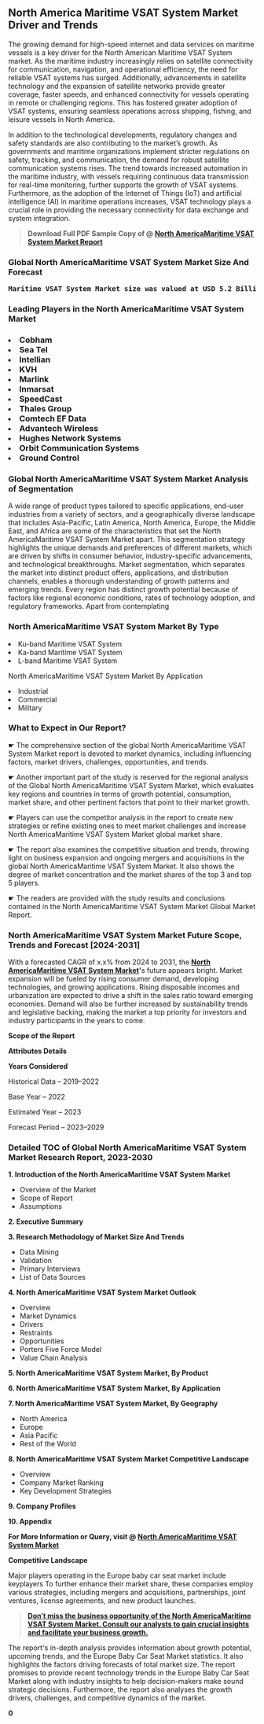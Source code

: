 <p> <h2>North America Maritime VSAT System Market Driver and Trends</h2><p>The growing demand for high-speed internet and data services on maritime vessels is a key driver for the North American Maritime VSAT System market. As the maritime industry increasingly relies on satellite connectivity for communication, navigation, and operational efficiency, the need for reliable VSAT systems has surged. Additionally, advancements in satellite technology and the expansion of satellite networks provide greater coverage, faster speeds, and enhanced connectivity for vessels operating in remote or challenging regions. This has fostered greater adoption of VSAT systems, ensuring seamless operations across shipping, fishing, and leisure vessels in North America.</p><p>In addition to the technological developments, regulatory changes and safety standards are also contributing to the market’s growth. As governments and maritime organizations implement stricter regulations on safety, tracking, and communication, the demand for robust satellite communication systems rises. The trend towards increased automation in the maritime industry, with vessels requiring continuous data transmission for real-time monitoring, further supports the growth of VSAT systems. Furthermore, as the adoption of the Internet of Things (IoT) and artificial intelligence (AI) in maritime operations increases, VSAT technology plays a crucial role in providing the necessary connectivity for data exchange and system integration.</p></p><blockquote id="" class=""><strong>Download Full PDF Sample Copy of @&nbsp;<a href="https://www.verifiedmarketreports.com/download-sample/?rid=437410&utm_source=GitHub-Jan&utm_medium=258" target="_blank">North AmericaMaritime VSAT System Market Report</a>&nbsp;&nbsp;</strong></blockquote><h3 id="" class=""><strong>Global&nbsp;North AmericaMaritime VSAT System Market Size And Forecast</strong></h3><pre class="reader-text-block__code-block"><strong>Maritime VSAT System Market size was valued at USD 5.2 Billion in 2022 and is projected to reach USD 9.3 Billion by 2030, growing at a CAGR of 7.6% from 2024 to 2030.</strong></pre><h3 id="" class="">Leading Players in the&nbsp;North AmericaMaritime VSAT System Market</h3><h3 class=""></Li><Li>Cobham</Li><Li> Sea Tel</Li><Li> Intellian</Li><Li> KVH</Li><Li> Marlink</Li><Li> Inmarsat</Li><Li> SpeedCast</Li><Li> Thales Group</Li><Li> Comtech EF Data</Li><Li> Advantech Wireless</Li><Li> Hughes Network Systems</Li><Li> Orbit Communication Systems</Li><Li> Ground Control</h3><h3 id="" class="">Global&nbsp;North AmericaMaritime VSAT System Market Analysis of Segmentation</h3><p id="" class="">A wide range of product types tailored to specific applications, end-user industries from a variety of sectors, and a geographically diverse landscape that includes Asia-Pacific, Latin America, North America, Europe, the Middle East, and Africa are some of the characteristics that set the North AmericaMaritime VSAT System Market apart. This segmentation strategy highlights the unique demands and preferences of different markets, which are driven by shifts in consumer behavior, industry-specific advancements, and technological breakthroughs. Market segmentation, which separates the market into distinct product offers, applications, and distribution channels, enables a thorough understanding of growth patterns and emerging trends. Every region has distinct growth potential because of factors like regional economic conditions, rates of technology adoption, and regulatory frameworks. Apart from contemplating</p><h3 id="" class="">North AmericaMaritime VSAT System Market&nbsp;By Type</h3><p></Li><Li>Ku-band Maritime VSAT System</Li><Li> Ka-band Maritime VSAT System</Li><Li> L-band Maritime VSAT System</p><div class="" data-test-id=""><p>North AmericaMaritime VSAT System Market&nbsp;By Application</p></div><p class=""></Li><Li>Industrial</Li><Li> Commercial</Li><Li> Military</p><div class="" data-test-id=""><h3><span class="">What to Expect in Our Report?</span></h3></div><div class="" data-test-id=""><p><span class="">☛ The comprehensive section of the global North AmericaMaritime VSAT System Market report is devoted to market dynamics, including influencing factors, market drivers, challenges, opportunities, and trends.</span></p></div><div class="" data-test-id=""><p><span class="">☛ Another important part of the study is reserved for the regional analysis of the Global North AmericaMaritime VSAT System Market, which evaluates key regions and countries in terms of growth potential, consumption, market share, and other pertinent factors that point to their market growth.</span></p></div><div class="" data-test-id=""><p><span class="">☛ Players can use the competitor analysis in the report to create new strategies or refine existing ones to meet market challenges and increase North AmericaMaritime VSAT System Market global market share.</span></p></div><div class="" data-test-id=""><p><span class="">☛ The report also examines the competitive situation and trends, throwing light on business expansion and ongoing mergers and acquisitions in the global North AmericaMaritime VSAT System Market. It also shows the degree of market concentration and the market shares of the top 3 and top 5 players.</span></p></div><div class="" data-test-id=""><p><span class="">☛ The readers are provided with the study results and conclusions contained in the North AmericaMaritime VSAT System Market Global Market Report.</span></p></div><div class="" data-test-id=""><h3><span class="">North AmericaMaritime VSAT System Market Future Scope, Trends and Forecast [2024-2031]</span></h3></div><div class="" data-test-id=""><p><span class="">With a forecasted CAGR of x.x% from 2024 to 2031, the <strong><a href="https://www.verifiedmarketreports.com/download-sample/?rid=437410&utm_source=GitHub-Jan&utm_medium=258" target="_blank">North AmericaMaritime VSAT System Market</a>'</strong>s future appears bright. Market expansion will be fueled by rising consumer demand, developing technologies, and growing applications. Rising disposable incomes and urbanization are expected to drive a shift in the sales ratio toward emerging economies. Demand will also be further increased by sustainability trends and legislative backing, making the market a top priority for investors and industry participants in the years to come.</span></p><p id="ember66" class="ember-view reader-text-block__paragraph"><strong>Scope of the Report</strong></p><p id="ember67" class="ember-view reader-text-block__paragraph"><strong>Attributes Details</strong></p><p id="ember68" class="ember-view reader-text-block__paragraph"><strong>Years Considered</strong></p><p id="ember69" class="ember-view reader-text-block__paragraph">Historical Data &ndash; 2019&ndash;2022</p><p id="ember70" class="ember-view reader-text-block__paragraph">Base Year &ndash; 2022</p><p id="ember71" class="ember-view reader-text-block__paragraph">Estimated Year &ndash; 2023</p><p id="ember72" class="ember-view reader-text-block__paragraph">Forecast Period &ndash; 2023&ndash;2029</p></div><h3 id="" class="">Detailed TOC of Global North AmericaMaritime VSAT System Market Research Report, 2023-2030</h3><p id="" class=""><strong>1. Introduction of the North AmericaMaritime VSAT System Market</strong></p><ul><li>Overview of the Market</li><li>Scope of Report</li><li>Assumptions</li></ul><p id="" class=""><strong>2. Executive Summary</strong></p><p id="" class=""><strong>3. Research Methodology of Market Size And Trends</strong></p><ul><li>Data Mining</li><li>Validation</li><li>Primary Interviews</li><li>List of Data Sources</li></ul><p id="" class=""><strong>4. North AmericaMaritime VSAT System Market Outlook</strong></p><ul><li>Overview</li><li>Market Dynamics</li><li>Drivers</li><li>Restraints</li><li>Opportunities</li><li>Porters Five Force Model</li><li>Value Chain Analysis</li></ul><p id="" class=""><strong>5. North AmericaMaritime VSAT System Market, By Product</strong></p><p id="" class=""><strong>6. North AmericaMaritime VSAT System Market, By Application</strong></p><p id="" class=""><strong>7. North AmericaMaritime VSAT System Market, By Geography</strong></p><ul><li>North America</li><li>Europe</li><li>Asia Pacific</li><li>Rest of the World</li></ul><p id="" class=""><strong>8. North AmericaMaritime VSAT System Market Competitive Landscape</strong></p><ul><li>Overview</li><li>Company Market Ranking</li><li>Key Development Strategies</li></ul><p id="" class=""><strong>9. Company Profiles</strong></p><p id="" class=""><strong>10. Appendix</strong></p><p><strong>For More Information or Query, visit&nbsp;@ <a href="https://www.verifiedmarketreports.com/product/maritime-vsat-system-market/" target="_blank">North AmericaMaritime VSAT System Market</a></strong></p><p id="ember61" class="ember-view reader-text-block__paragraph"><strong>Competitive Landscape</strong></p><p id="ember62" class="ember-view reader-text-block__paragraph">Major players operating in the Europe baby car seat market include keyplayers To further enhance their market share, these companies employ various strategies, including mergers and acquisitions, partnerships, joint ventures, license agreements, and new product launches.</p><blockquote id="ember63" class="ember-view reader-text-block__blockquote"><strong><a href="https://www.verifiedmarketreports.com/download-sample/?rid=437410&utm_source=GitHub-Jan&utm_medium=258" target="_blank">Don&rsquo;t miss the business opportunity of the North AmericaMaritime VSAT System Market. Consult our analysts to gain crucial insights and facilitate your business growth.</a></strong></blockquote><p id="ember64" class="ember-view reader-text-block__paragraph">The report's in-depth analysis provides information about growth potential, upcoming trends, and the Europe Baby Car Seat Market statistics. It also highlights the factors driving forecasts of total market size. The report promises to provide recent technology trends in the Europe Baby Car Seat Market along with industry insights to help decision-makers make sound strategic decisions. Furthermore, the report also analyses the growth drivers, challenges, and competitive dynamics of the market.</p><p class="ember-view reader-text-block__paragraph"><strong>0</strong></p>
